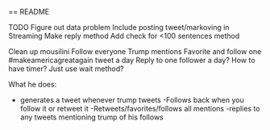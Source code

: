 == README

TODO
Figure out data problem
Include posting tweet/markoving in Streaming
Make reply method
Add check for <100 sentences method

Clean up mousilini
Follow everyone Trump mentions
Favorite and follow one #makeamericagreatagain tweet a day
Reply to one follower a day?
How to have timer? Just use wait method?



What he does:
- generates a tweet whenever trump tweets
-Follows back when you follow it or retweet it
-Retweets/favorites/follows all mentions
-replies to any tweets mentioning trump of his follows
